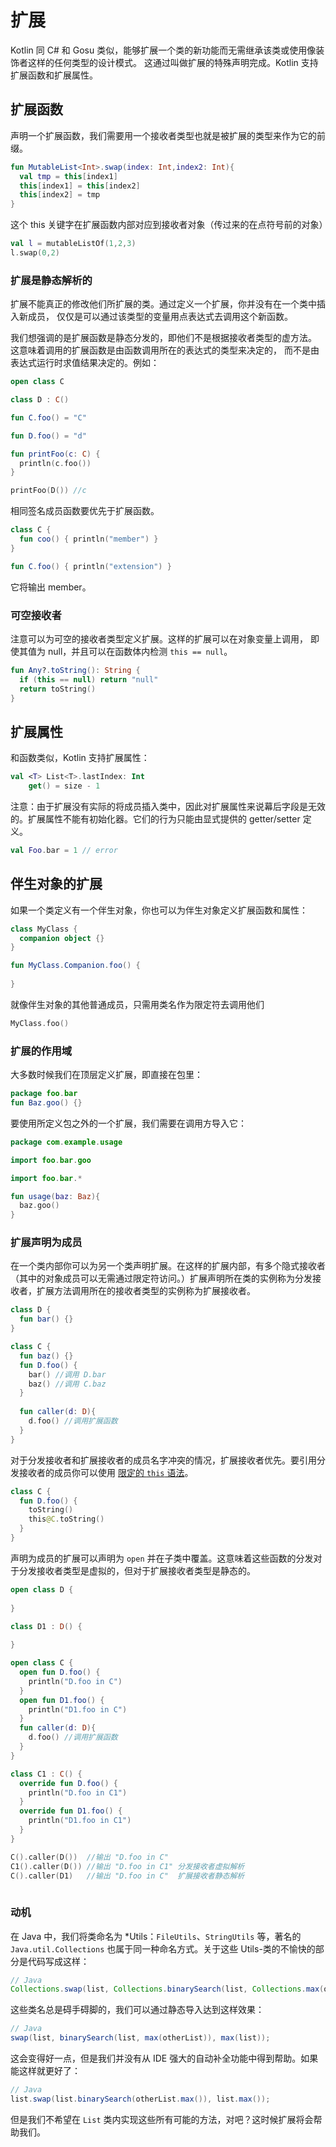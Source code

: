 # 扩展

Kotlin 同 C# 和 Gosu 类似，能够扩展一个类的新功能而无需继承该类或使用像装饰者这样的任何类型的设计模式。 这通过叫做扩展的特殊声明完成。Kotlin 支持扩展函数和扩展属性。



## 扩展函数

声明一个扩展函数，我们需要用一个接收者类型也就是被扩展的类型来作为它的前缀。

``` kotlin
fun MutableList<Int>.swap(index: Int,index2: Int){
  val tmp = this[index1]
  this[index1] = this[index2]
  this[index2] = tmp
}
```

这个 this 关键字在扩展函数内部对应到接收者对象（传过来的在点符号前的对象）

``` kotlin
val l = mutableListOf(1,2,3)
l.swap(0,2)
```



### 扩展是静态解析的

扩展不能真正的修改他们所扩展的类。通过定义一个扩展，你并没有在一个类中插入新成员， 仅仅是可以通过该类型的变量用点表达式去调用这个新函数。

我们想强调的是扩展函数是静态分发的，即他们不是根据接收者类型的虚方法。 这意味着调用的扩展函数是由函数调用所在的表达式的类型来决定的， 而不是由表达式运行时求值结果决定的。例如：

``` kotlin
open class C

class D : C()

fun C.foo() = "C"

fun D.foo() = "d"

fun printFoo(c: C) {
  println(c.foo())
}

printFoo(D()) //c
```

相同签名成员函数要优先于扩展函数。

``` kotlin
class C {
  fun coo() { println("member") }
}

fun C.foo() { println("extension") }

```

它将输出 member。



### 可空接收者

注意可以为可空的接收者类型定义扩展。这样的扩展可以在对象变量上调用， 即使其值为 null，并且可以在函数体内检测 `this == null`。

``` kotlin
fun Any?.toString(): String {
  if (this == null) return "null"
  return toString()
}
```



## 扩展属性

和函数类似，Kotlin 支持扩展属性：

``` kotlin
val <T> List<T>.lastIndex: Int
	get() = size - 1
```

注意：由于扩展没有实际的将成员插入类中，因此对扩展属性来说幕后字段是无效的。扩展属性不能有初始化器。它们的行为只能由显式提供的 getter/setter 定义。

``` kotlin
val Foo.bar = 1 // error
```



## 伴生对象的扩展

如果一个类定义有一个伴生对象，你也可以为伴生对象定义扩展函数和属性：

``` kotlin
class MyClass {
  companion object {}
}

fun MyClass.Companion.foo() {
  
}
```

就像伴生对象的其他普通成员，只需用类名作为限定符去调用他们

``` kotlin
MyClass.foo()
```



### 扩展的作用域

大多数时候我们在顶层定义扩展，即直接在包里：

``` kotlin
package foo.bar
fun Baz.goo() {}
```

要使用所定义包之外的一个扩展，我们需要在调用方导入它：

``` kotlin
package com.example.usage

import foo.bar.goo

import foo.bar.*

fun usage(baz: Baz){
  baz.goo()
}
```



### 扩展声明为成员

在一个类内部你可以为另一个类声明扩展。在这样的扩展内部，有多个隐式接收者（其中的对象成员可以无需通过限定符访问。）扩展声明所在类的实例称为分发接收者，扩展方法调用所在的接收者类型的实例称为扩展接收者。

``` kotlin
class D {
  fun bar() {}
}

class C {
  fun baz() {}
  fun D.foo() {
    bar() //调用 D.bar
    baz() //调用 C.baz
  }
  
  fun caller(d: D){
    d.foo() //调用扩展函数
  }
}
```

对于分发接收者和扩展接收者的成员名字冲突的情况，扩展接收者优先。要引用分发接收者的成员你可以使用 [限定的 `this` 语法](https://www.kotlincn.net/docs/reference/this-expressions.html#限定的-this)。

``` kotlin
class C {
  fun D.foo() {
    toString()
    this@C.toString()
  }
}
```

声明为成员的扩展可以声明为 `open` 并在子类中覆盖。这意味着这些函数的分发对于分发接收者类型是虚拟的，但对于扩展接收者类型是静态的。

``` kotlin
open class D {
  
}

class D1 : D() {
  
}

open class C {
  open fun D.foo() {
    println("D.foo in C")
  }
  open fun D1.foo() {
    println("D1.foo in C")
  }
  fun caller(d: D){
    d.foo() //调用扩展函数
  }
}

class C1 : C() {
  override fun D.foo() {
    println("D.foo in C1")
  }
  override fun D1.foo() {
	println("D1.foo in C1")
  }
}

C().caller(D())  //输出 "D.foo in C"
C1().caller(D()) //输出 "D.foo in C1" 分发接收者虚拟解析
C().caller(D1)   //输出 "D.foo in C"  扩展接收者静态解析
 
```



### 动机

在 Java 中，我们将类命名为 *Utils：`FileUtils`、`StringUtils` 等，著名的 `Java.util.Collections` 也属于同一种命名方式。关于这些 Utils-类的不愉快的部分是代码写成这样：

```java
// Java
Collections.swap(list, Collections.binarySearch(list, Collections.max(otherList)), Collections.max(list));
```

这些类名总是碍手碍脚的，我们可以通过静态导入达到这样效果：

``` java
// Java
swap(list, binarySearch(list, max(otherList)), max(list));
```

这会变得好一点，但是我们并没有从 IDE 强大的自动补全功能中得到帮助。如果能这样就更好了：

``` java
// Java
list.swap(list.binarySearch(otherList.max()), list.max());
```

但是我们不希望在 `List` 类内实现这些所有可能的方法，对吧？这时候扩展将会帮助我们。